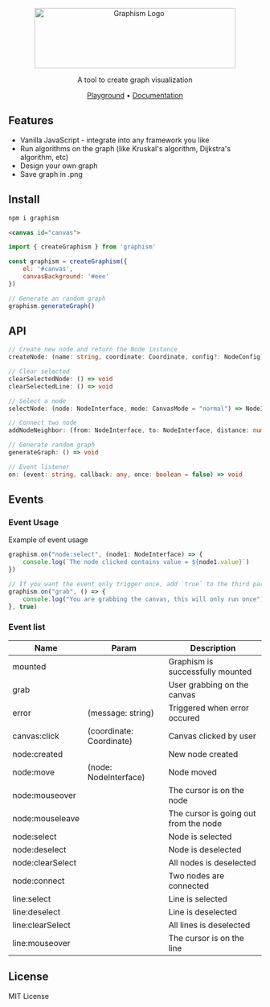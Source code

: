 <p align="center">
    <img src="https://user-images.githubusercontent.com/45036724/172974810-4ba481f9-bd24-4128-99aa-ebfdd61cf19a.svg" alt="Graphism Logo" width="400" height="120" align="center">
</p>
<p align="center">
A tool to create graph visualization 
</p>
<p align="center">
    <a href="https://zuramai.github.io/graphism">Playground</a> • <a href="https://zuramai.github.io/graphism/docs">Documentation</a>
</p>

## Features

- Vanilla JavaScript - integrate into any framework you like
- Run algorithms on the graph (like Kruskal's algorithm, Dijkstra's algorithm, etc)
- Design your own graph
- Save graph in .png

## Install

```bash
npm i graphism
```

```html
<canvas id="canvas">
```

```js
import { createGraphism } from 'graphism'

const graphism = createGraphism({
    el: '#canvas',
    canvasBackground: '#eee'
})

// Generate an random graph
graphism.generateGraph()

```

## API
```ts
// Create new node and return the Node instance
createNode: (name: string, coordinate: Coordinate, config?: NodeConfig) => NodeInterface

// Clear selected
clearSelectedNode: () => void
clearSelectedLine: () => void

// Select a node
selectNode: (node: NodeInterface, mode: CanvasMode = "normal") => NodeInterface

// Connect two node
addNodeNeighbor: (from: NodeInterface, to: NodeInterface, distance: number) => void

// Generate random graph 
generateGraph: () => void

// Event listener
on: (event: string, callback: any, once: boolean = false) => void
```


## Events

### Event Usage

Example of event usage
```js
graphism.on("node:select", (node1: NodeInterface) => {
    console.log(`The node clicked contains value = ${node1.value}`)
})

// If you want the event only trigger once, add `true` to the third param
graphism.on("grab", () => {
    console.log("You are grabbing the canvas, this will only run once")
}, true)
```

### Event list

| Name | Param | Description |
| ---- | ----- | ----------- |
| mounted |  | Graphism is successfully mounted |
| grab | | User grabbing on the canvas |
| error | (message: string) | Triggered when error occured |
| canvas:click | (coordinate: Coordinate) | Canvas clicked by user |
| node:created | | New node created |
| node:move | (node: NodeInterface) | Node moved |
| node:mouseover | | The cursor is on the node | 
| node:mouseleave | | The cursor is going out from the node |
| node:select | | Node is selected |
| node:deselect | | Node is deselected |
| node:clearSelect |  | All nodes is deselected |
| node:connect | | Two nodes are connected |
| line:select | | Line is selected |
| line:deselect | | Line is deselected |
| line:clearSelect | | All lines is deselected |
| line:mouseover | | The cursor is on the line |

## License
MIT License	
